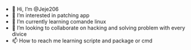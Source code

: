 - 👋 Hi, I’m @Jeje206
- 👀 I’m interested in patching app
- 🌱 I’m currently learning comande linux
- 💞️ I’m looking to collaborate on hacking and solving problem with every divice
- 📫 How to reach me learning scripte and package or cmd

<!---
Jeje206/Jeje206 is a ✨ special ✨ repository because its `README.md` (this file) appears on your GitHub profile.
You can click the Preview link to take a look at your changes.
--->

